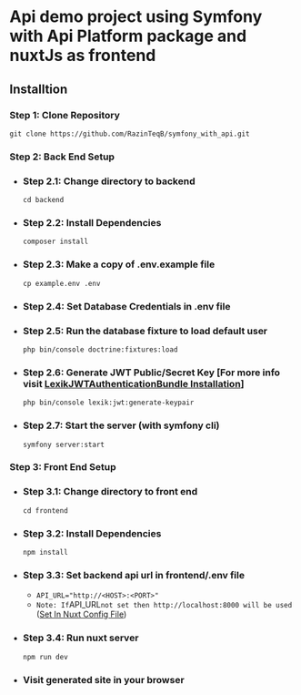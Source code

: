 # Api demo project using Symfony with Api Platform package and nuxtJs as frontend

## Installtion

### Step 1: Clone Repository

`git clone https://github.com/RazinTeqB/symfony_with_api.git`

### Step 2: Back End Setup

- ### Step 2.1: Change directory to backend

  `cd backend`

- ### Step 2.2: Install Dependencies

  `composer install`

- ### Step 2.3: Make a copy of .env.example file

  `cp example.env .env`

- ### Step 2.4: Set Database Credentials in .env file

- ### Step 2.5: Run the database fixture to load default user

  `php bin/console doctrine:fixtures:load`

- ### Step 2.6: Generate JWT Public/Secret Key [For more info visit [LexikJWTAuthenticationBundle Installation](https://github.com/lexik/LexikJWTAuthenticationBundle/blob/2.x/Resources/doc/index.rst#installation)]

  `php bin/console lexik:jwt:generate-keypair`

- ### Step 2.7: Start the server (with symfony cli)
  `symfony server:start`

### Step 3: Front End Setup

- ### Step 3.1: Change directory to front end

  `cd frontend`

- ### Step 3.2: Install Dependencies

  `npm install`

- ### Step 3.3: Set backend api url in frontend/.env file

  - `API_URL="http://<HOST>:<PORT>"`
  - `Note: If`API_URL`not set then http://localhost:8000 will be used` ([Set In Nuxt Config File](frontend/nuxt.config.js?plain=1#L44))

- ### Step 3.4: Run nuxt server

  `npm run dev`

- ### Visit generated site in your browser
